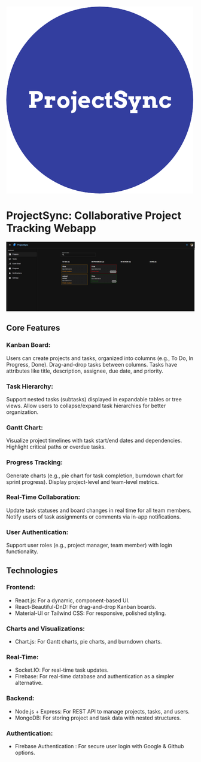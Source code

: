 
![My Logo](client/public/ProjectSync.png)

# ProjectSync: Collaborative Project Tracking Webapp

![Tasks Page](client/public/ss.png)

## Core Features

### Kanban Board:

Users can create projects and tasks, organized into columns (e.g., To Do, In Progress, Done).
Drag-and-drop tasks between columns.
Tasks have attributes like title, description, assignee, due date, and priority.

### Task Hierarchy:

Support nested tasks (subtasks) displayed in expandable tables or tree views.
Allow users to collapse/expand task hierarchies for better organization.

### Gantt Chart:

Visualize project timelines with task start/end dates and dependencies.
Highlight critical paths or overdue tasks.

### Progress Tracking:

Generate charts (e.g., pie chart for task completion, burndown chart for sprint progress).
Display project-level and team-level metrics.

### Real-Time Collaboration:

Update task statuses and board changes in real time for all team members.
Notify users of task assignments or comments via in-app notifications.

### User Authentication:

Support user roles (e.g., project manager, team member) with login functionality.

## Technologies

### Frontend:

- React.js: For a dynamic, component-based UI. 
- React-Beautiful-DnD: For drag-and-drop Kanban boards.
- Material-UI or Tailwind CSS: For responsive, polished styling.

### Charts and Visualizations:

- Chart.js: For Gantt charts, pie charts, and burndown charts.

### Real-Time:

- Socket.IO: For real-time task updates.
- Firebase: For real-time database and authentication as a simpler alternative.

### Backend:

- Node.js + Express: For REST API to manage projects, tasks, and users.
- MongoDB: For storing project and task data with nested structures.

### Authentication:

- Firebase Authentication : For secure user login with Google & Github options.
 

